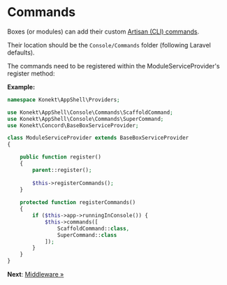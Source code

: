 # Commands

Boxes (or modules) can add their custom
[Artisan (CLI) commands](https://laravel.com/docs/5.5/artisan#writing-commands).

Their location should be the `Console/Commands` folder (following Laravel
defaults).

The commands need to be registered within the ModuleServiceProvider's register method:

**Example:**
```php
namespace Konekt\AppShell\Providers;

use Konekt\AppShell\Console\Commands\ScaffoldCommand;
use Konekt\AppShell\Console\Commands\SuperCommand;
use Konekt\Concord\BaseBoxServiceProvider;

class ModuleServiceProvider extends BaseBoxServiceProvider
{

    public function register()
    {
        parent::register();
        
        $this->registerCommands();
    }
    
    protected function registerCommands()
    {
        if ($this->app->runningInConsole()) {
            $this->commands([
                ScaffoldCommand::class,
                SuperCommand::class
            ]);
        }
    }
}
```


**Next**: [Middleware &raquo;](middleware.md)
